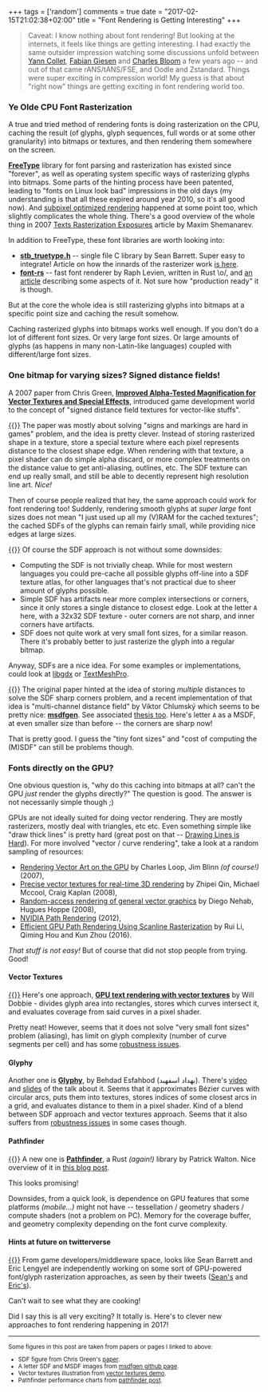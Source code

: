 +++
tags = ['random']
comments = true
date = "2017-02-15T21:02:38+02:00"
title = "Font Rendering is Getting Interesting"
+++

> Caveat: I know nothing about font rendering! But looking at the internets, it feels like things are getting
> interesting. I had exactly the same outsider impression watching some discussions unfold
> between [Yann Collet](http://fastcompression.blogspot.lt/), [Fabian Giesen](https://fgiesen.wordpress.com/about/)
> and [Charles Bloom](http://www.cbloom.com/) a few years ago -- and out of that came rANS/tANS/FSE, and Oodle and
> Zstandard. Things were super exciting in compression world! My guess is that about "right now" things
> are getting exciting in font rendering world too.


### Ye Olde CPU Font Rasterization

A true and tried method of rendering fonts is doing rasterization on the CPU, caching the result (of glyphs, glyph
sequences, full words or at some other granularity) into bitmaps or textures, and then rendering them somewhere on the
screen.

[**FreeType**](https://www.freetype.org/) library for font parsing and rasterization has existed since "forever", as well
as operating system specific ways of rasterizing glyphs into bitmaps. Some parts of the hinting process have been patented,
leading to "fonts on Linux look bad" impressions in the old days (my understanding is that all these expired around year
2010, so it's all good now). And [subpixel optimized rendering](https://en.wikipedia.org/wiki/Subpixel_rendering)
happened at some point too, which slightly complicates the whole thing. There's a good overview of the whole thing
in 2007 [Texts Rasterization Exposures](http://www.antigrain.com/research/font_rasterization/) article by Maxim Shemanarev.

In addition to FreeType, these font libraries are worth looking into:

* [**stb_truetype.h**](https://github.com/nothings/stb/blob/master/stb_truetype.h) -- single file C library by
  Sean Barrett. Super easy to integrate! Article on how the innards of the
  rasterizer work [is here](http://nothings.org/gamedev/rasterize/).
* [**font-rs**](https://github.com/google/font-rs) -- fast font renderer by Raph Levien, written in Rust \o/, and
  [an article](https://medium.com/@raphlinus/inside-the-fastest-font-renderer-in-the-world-75ae5270c445)
  describing some aspects of it. Not sure how "production ready" it is though.

But at the core the whole idea is still rasterizing glyphs into bitmaps at a specific point size and caching the result
somehow.

Caching rasterized glyphs into bitmaps works well enough. If you don't do a lot of different font sizes. Or very large
font sizes. Or large amounts of glyphs (as happens in many non-Latin-like languages) coupled with different/large font sizes.


### One bitmap for varying sizes? Signed distance fields!

A 2007 paper from Chris Green,
[**Improved Alpha-Tested Magnification for Vector Textures and Special Effects**](http://www.valvesoftware.com/publications/2007/SIGGRAPH2007_AlphaTestedMagnification.pdf), introduced game development world to the concept of "signed distance field textures
for vector-like stuffs".

[{{<imgright src="/img/blog/2017-02/font-valve-paper.png" width="300">}}](/img/blog/2017-02/font-valve-paper.png)
The paper was mostly about solving "signs and markings are hard in games" problem, and the idea is pretty clever. Instead of
storing rasterized shape in a texture, store a special texture where each pixel represents distance to the closest shape
edge. When rendering with that texture, a pixel shader can do simple alpha discard, or more complex treatments on the distance
value to get anti-aliasing, outlines, etc. The SDF texture can end up really small, and still be able to decently represent high
resolution line art. _Nice!_

Then of course people realized that hey, the same approach could work for font rendering too! Suddenly, rendering smooth
glyphs at _super large_ font sizes does not mean "I just used up all my (V)RAM for the cached textures"; the cached SDFs
of the glyphs can remain fairly small, while providing nice edges at large sizes.

[{{<imgright src="/img/blog/2017-02/font-sdf-32.png" width="200">}}](/img/blog/2017-02/font-sdf-32.png)
Of course the SDF approach is not without some downsides:

* Computing the SDF is not trivially cheap. While for most western languages you could pre-cache all possible glyphs off-line into
  a SDF texture atlas, for other languages that's not practical due to sheer amount of glyphs possible.
* Simple SDF has artifacts near more complex intersections or corners, since it only stores a single distance to closest edge.
  Look at the letter `A` here, with a 32x32 SDF texture - outer corners are not sharp, and inner corners have artifacts.
* SDF does not quite work at very small font sizes, for a similar reason. There it's probably better to just rasterize the glyph
  into a regular bitmap.

Anyway, SDFs are a nice idea. For some examples or implementations, could look at
[libgdx](https://github.com/libgdx/libgdx/wiki/Distance-field-fonts) or
[TextMeshPro](http://digitalnativestudios.com/textmeshpro/docs/shaders/).

[{{<imgright src="/img/blog/2017-02/font-msdf-16.png" width="200">}}](/img/blog/2017-02/font-msdf-16.png)
The original paper hinted at the idea of storing _multiple_ distances to solve the SDF sharp corners problem, and a recent
implementation of that idea is "multi-channel distance field" by Viktor Chlumský which seems to be pretty nice:
[**msdfgen**](https://github.com/Chlumsky/msdfgen). See associated
[thesis too](https://dspace.cvut.cz/bitstream/handle/10467/62770/F8-DP-2015-Chlumsky-Viktor-thesis.pdf).
Here's letter `A` as a MSDF, at even smaller size than before -- the corners are sharp now!

That is pretty good. I guess the "tiny font sizes" and "cost of computing the (M)SDF" can still be problems though.


### Fonts directly on the GPU?

One obvious question is, "why do this caching into bitmaps at all? can't the GPU *just* render the glyphs directly?" The question
is good. The answer is not necessarily simple though ;)

GPUs are not ideally suited for doing vector rendering. They are mostly rasterizers, mostly deal with triangles, etc etc.
Even something simple like "draw thick lines" is pretty hard (great post on that -- [Drawing Lines is Hard](https://mattdesl.svbtle.com/drawing-lines-is-hard)). For more involved "vector / curve rendering", take a look at a random sampling of resources:

* [Rendering Vector Art on the GPU](http://http.developer.nvidia.com/GPUGems3/gpugems3_ch25.html) by Charles Loop, Jim Blinn _(of course!)_ (2007),
* [Precise vector textures for real-time 3D rendering](https://www.researchgate.net/publication/220792067_Precise_vector_textures_for_real-time_3D_rendering) by Zhipei Qin, Michael Mccool, Craig Kaplan (2008),
* [Random-access rendering of general vector graphics](http://hhoppe.com/proj/ravg/) by Diego Nehab, Hugues Hoppe (2008),
* [NVIDIA Path Rendering](https://developer.nvidia.com/gpu-accelerated-path-rendering) (2012),
* [Efficient GPU Path Rendering Using Scanline Rasterization](http://gaps-zju.org/pathrendering/) by Rui Li, Qiming Hou and Kun Zhou (2016).

_That stuff is not easy!_ But of course that did not stop people from trying. Good!


#### Vector Textures
[{{<imgright src="/img/blog/2017-02/font-vector-textures.png" width="200">}}](/img/blog/2017-02/font-vector-textures.png)
Here's one approach, [**GPU text rendering with vector textures**](http://wdobbie.com/post/gpu-text-rendering-with-vector-textures/)
by Will Dobbie - divides glyph area into rectangles, stores which curves intersect it, and evaluates coverage from said curves
in a pixel shader.

Pretty neat! However, seems that it does not solve "very small font sizes" problem (aliasing), has limit on glyph complexity (number of
curve segments per cell) and has some [robustness issues](https://twitter.com/EricLengyel/status/831763297607286786).

#### Glyphy

Another one is [**Glyphy**](https://github.com/behdad/glyphy), by Behdad Esfahbod (بهداد اسفهبد).
There's [video](https://vimeo.com/83732058) and [slides](http://behdad.org/glyphy_slides.pdf) of the talk about it.
Seems that it approximates Bézier curves with circular arcs, puts them into textures, stores indices of some closest
arcs in a grid, and evaluates distance to them in a pixel shader. Kind of a blend between
SDF approach and vector textures approach. Seems that it also suffers from
[robustness issues](https://twitter.com/EricLengyel/status/832093378527367171) in some cases though.


#### Pathfinder

[{{<imgright src="/img/blog/2017-02/font-pathfinder.png" width="300">}}](/img/blog/2017-02/font-pathfinder.png)
A new one is [**Pathfinder**](https://github.com/pcwalton/pathfinder), a Rust _(again!)_ library by Patrick Walton. Nice
overview of it in [this blog post](http://pcwalton.github.io/blog/2017/02/14/pathfinder/).

This looks promising!

Downsides, from a quick look, is dependence on GPU features that some platforms _(mobile...)_
might not have -- tessellation / geometry shaders / compute shaders (not a problem on PC). Memory for the coverage buffer,
and geometry complexity depending on the font curve complexity.

#### Hints at future on twitterverse

[{{<imgright src="/img/blog/2017-02/font-twitter.png" width="200">}}](/img/blog/2017-02/font-twitter.png)
From game developers/middleware space, looks like Sean Barrett and Eric Lengyel are independently working on some sort of
GPU-powered font/glyph rasterization approaches, as seen by their tweets
([Sean's](https://twitter.com/nothings/status/831751412031877121) and
[Eric's](https://twitter.com/EricLengyel/status/831773058235060230)).

Can't wait to see what they are cooking!

Did I say this is all very exciting? It totally is. Here's to clever new approaches to font rendering happening in 2017!


<hr>
<small>
Some figures in this post are taken from papers or pages I linked to above:

* SDF figure from Chris Green's [paper](http://www.valvesoftware.com/publications/2007/SIGGRAPH2007_AlphaTestedMagnification.pdf).
* A letter SDF and MSDF images from [msdfgen github page](https://github.com/Chlumsky/msdfgen).
* Vector textures illustration from [vector textures demo](http://wdobbie.com/pdf/).
* Pathfinder performance charts from [pathfinder post](http://pcwalton.github.io/blog/2017/02/14/pathfinder/).

</small>
